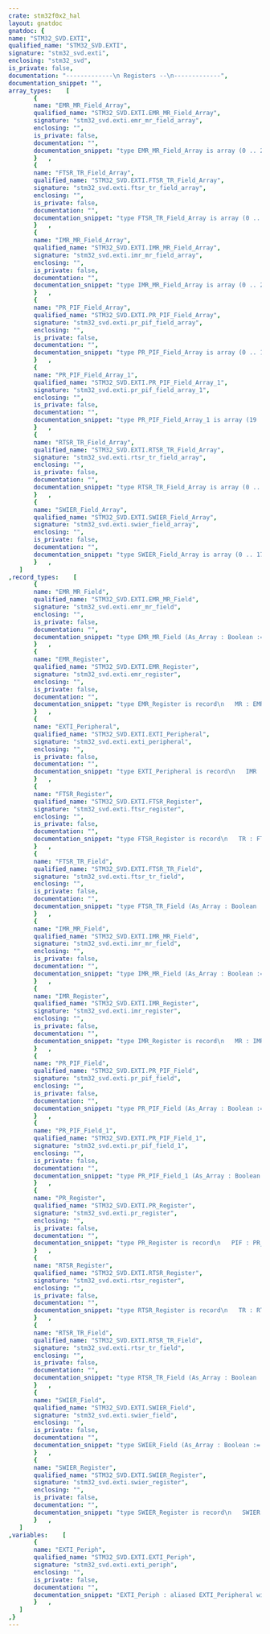 ```yaml
---
crate: stm32f0x2_hal
layout: gnatdoc
gnatdoc: {
name: "STM32_SVD.EXTI",
qualified_name: "STM32_SVD.EXTI",
signature: "stm32_svd.exti",
enclosing: "stm32_svd",
is_private: false,
documentation: "-------------\n Registers --\n-------------",
documentation_snippet: "",
array_types:    [
       {
       name: "EMR_MR_Field_Array",
       qualified_name: "STM32_SVD.EXTI.EMR_MR_Field_Array",
       signature: "stm32_svd.exti.emr_mr_field_array",
       enclosing: "",
       is_private: false,
       documentation: "",
       documentation_snippet: "type EMR_MR_Field_Array is array (0 .. 27) of Boolean with\n   Component_Size => 1,\n   Size           => 28;",
       }   ,
       {
       name: "FTSR_TR_Field_Array",
       qualified_name: "STM32_SVD.EXTI.FTSR_TR_Field_Array",
       signature: "stm32_svd.exti.ftsr_tr_field_array",
       enclosing: "",
       is_private: false,
       documentation: "",
       documentation_snippet: "type FTSR_TR_Field_Array is array (0 .. 17) of Boolean with\n   Component_Size => 1,\n   Size           => 18;",
       }   ,
       {
       name: "IMR_MR_Field_Array",
       qualified_name: "STM32_SVD.EXTI.IMR_MR_Field_Array",
       signature: "stm32_svd.exti.imr_mr_field_array",
       enclosing: "",
       is_private: false,
       documentation: "",
       documentation_snippet: "type IMR_MR_Field_Array is array (0 .. 27) of Boolean with\n   Component_Size => 1,\n   Size           => 28;",
       }   ,
       {
       name: "PR_PIF_Field_Array",
       qualified_name: "STM32_SVD.EXTI.PR_PIF_Field_Array",
       signature: "stm32_svd.exti.pr_pif_field_array",
       enclosing: "",
       is_private: false,
       documentation: "",
       documentation_snippet: "type PR_PIF_Field_Array is array (0 .. 17) of Boolean with\n   Component_Size => 1,\n   Size           => 18;",
       }   ,
       {
       name: "PR_PIF_Field_Array_1",
       qualified_name: "STM32_SVD.EXTI.PR_PIF_Field_Array_1",
       signature: "stm32_svd.exti.pr_pif_field_array_1",
       enclosing: "",
       is_private: false,
       documentation: "",
       documentation_snippet: "type PR_PIF_Field_Array_1 is array (19 .. 22) of Boolean with\n   Component_Size => 1,\n   Size           => 4;",
       }   ,
       {
       name: "RTSR_TR_Field_Array",
       qualified_name: "STM32_SVD.EXTI.RTSR_TR_Field_Array",
       signature: "stm32_svd.exti.rtsr_tr_field_array",
       enclosing: "",
       is_private: false,
       documentation: "",
       documentation_snippet: "type RTSR_TR_Field_Array is array (0 .. 17) of Boolean with\n   Component_Size => 1,\n   Size           => 18;",
       }   ,
       {
       name: "SWIER_Field_Array",
       qualified_name: "STM32_SVD.EXTI.SWIER_Field_Array",
       signature: "stm32_svd.exti.swier_field_array",
       enclosing: "",
       is_private: false,
       documentation: "",
       documentation_snippet: "type SWIER_Field_Array is array (0 .. 17) of Boolean with\n   Component_Size => 1,\n   Size           => 18;",
       }   ,
   ]
,record_types:    [
       {
       name: "EMR_MR_Field",
       qualified_name: "STM32_SVD.EXTI.EMR_MR_Field",
       signature: "stm32_svd.exti.emr_mr_field",
       enclosing: "",
       is_private: false,
       documentation: "",
       documentation_snippet: "type EMR_MR_Field (As_Array : Boolean := False) is record\n   case As_Array is\n      when False =>\n         Val : HAL.UInt28;\n      when True =>\n         Arr : EMR_MR_Field_Array;\n   end case;\nend record with\n   Unchecked_Union,\n   Size => 28;",
       }   ,
       {
       name: "EMR_Register",
       qualified_name: "STM32_SVD.EXTI.EMR_Register",
       signature: "stm32_svd.exti.emr_register",
       enclosing: "",
       is_private: false,
       documentation: "",
       documentation_snippet: "type EMR_Register is record\n   MR : EMR_MR_Field := (As_Array => False, Val => 16#0#);\n   Reserved_28_31 : HAL.UInt4 := 16#0#;\nend record with\n   Volatile_Full_Access,\n   Object_Size => 32,\n   Bit_Order   => System.Low_Order_First;",
       }   ,
       {
       name: "EXTI_Peripheral",
       qualified_name: "STM32_SVD.EXTI.EXTI_Peripheral",
       signature: "stm32_svd.exti.exti_peripheral",
       enclosing: "",
       is_private: false,
       documentation: "",
       documentation_snippet: "type EXTI_Peripheral is record\n   IMR : aliased IMR_Register;\n   EMR : aliased EMR_Register;\n   RTSR : aliased RTSR_Register;\n   FTSR : aliased FTSR_Register;\n   SWIER : aliased SWIER_Register;\n   PR : aliased PR_Register;\nend record with\n   Volatile;",
       }   ,
       {
       name: "FTSR_Register",
       qualified_name: "STM32_SVD.EXTI.FTSR_Register",
       signature: "stm32_svd.exti.ftsr_register",
       enclosing: "",
       is_private: false,
       documentation: "",
       documentation_snippet: "type FTSR_Register is record\n   TR : FTSR_TR_Field := (As_Array => False, Val => 16#0#);\n   Reserved_18_18 : HAL.Bit := 16#0#;\n   TR19 : Boolean := False;\n   Reserved_20_31 : HAL.UInt12 := 16#0#;\nend record with\n   Volatile_Full_Access,\n   Object_Size => 32,\n   Bit_Order   => System.Low_Order_First;",
       }   ,
       {
       name: "FTSR_TR_Field",
       qualified_name: "STM32_SVD.EXTI.FTSR_TR_Field",
       signature: "stm32_svd.exti.ftsr_tr_field",
       enclosing: "",
       is_private: false,
       documentation: "",
       documentation_snippet: "type FTSR_TR_Field (As_Array : Boolean := False) is record\n   case As_Array is\n      when False =>\n         Val : HAL.UInt18;\n      when True =>\n         Arr : FTSR_TR_Field_Array;\n   end case;\nend record with\n   Unchecked_Union,\n   Size => 18;",
       }   ,
       {
       name: "IMR_MR_Field",
       qualified_name: "STM32_SVD.EXTI.IMR_MR_Field",
       signature: "stm32_svd.exti.imr_mr_field",
       enclosing: "",
       is_private: false,
       documentation: "",
       documentation_snippet: "type IMR_MR_Field (As_Array : Boolean := False) is record\n   case As_Array is\n      when False =>\n         Val : HAL.UInt28;\n      when True =>\n         Arr : IMR_MR_Field_Array;\n   end case;\nend record with\n   Unchecked_Union,\n   Size => 28;",
       }   ,
       {
       name: "IMR_Register",
       qualified_name: "STM32_SVD.EXTI.IMR_Register",
       signature: "stm32_svd.exti.imr_register",
       enclosing: "",
       is_private: false,
       documentation: "",
       documentation_snippet: "type IMR_Register is record\n   MR : IMR_MR_Field := (As_Array => False, Val => 16#0#);\n   Reserved_28_31 : HAL.UInt4 := 16#0#;\nend record with\n   Volatile_Full_Access,\n   Object_Size => 32,\n   Bit_Order   => System.Low_Order_First;",
       }   ,
       {
       name: "PR_PIF_Field",
       qualified_name: "STM32_SVD.EXTI.PR_PIF_Field",
       signature: "stm32_svd.exti.pr_pif_field",
       enclosing: "",
       is_private: false,
       documentation: "",
       documentation_snippet: "type PR_PIF_Field (As_Array : Boolean := False) is record\n   case As_Array is\n      when False =>\n         Val : HAL.UInt18;\n      when True =>\n         Arr : PR_PIF_Field_Array;\n   end case;\nend record with\n   Unchecked_Union,\n   Size => 18;",
       }   ,
       {
       name: "PR_PIF_Field_1",
       qualified_name: "STM32_SVD.EXTI.PR_PIF_Field_1",
       signature: "stm32_svd.exti.pr_pif_field_1",
       enclosing: "",
       is_private: false,
       documentation: "",
       documentation_snippet: "type PR_PIF_Field_1 (As_Array : Boolean := False) is record\n   case As_Array is\n      when False =>\n         Val : HAL.UInt4;\n      when True =>\n         Arr : PR_PIF_Field_Array_1;\n   end case;\nend record with\n   Unchecked_Union,\n   Size => 4;",
       }   ,
       {
       name: "PR_Register",
       qualified_name: "STM32_SVD.EXTI.PR_Register",
       signature: "stm32_svd.exti.pr_register",
       enclosing: "",
       is_private: false,
       documentation: "",
       documentation_snippet: "type PR_Register is record\n   PIF : PR_PIF_Field := (As_Array => False, Val => 16#0#);\n   Reserved_18_18 : HAL.Bit := 16#0#;\n   PIF_1 : PR_PIF_Field_1 := (As_Array => False, Val => 16#0#);\n   Reserved_23_30 : HAL.UInt8 := 16#0#;\n   PIF31 : Boolean := False;\nend record with\n   Volatile_Full_Access,\n   Object_Size => 32,\n   Bit_Order   => System.Low_Order_First;",
       }   ,
       {
       name: "RTSR_Register",
       qualified_name: "STM32_SVD.EXTI.RTSR_Register",
       signature: "stm32_svd.exti.rtsr_register",
       enclosing: "",
       is_private: false,
       documentation: "",
       documentation_snippet: "type RTSR_Register is record\n   TR : RTSR_TR_Field := (As_Array => False, Val => 16#0#);\n   Reserved_18_18 : HAL.Bit := 16#0#;\n   TR19 : Boolean := False;\n   Reserved_20_31 : HAL.UInt12 := 16#0#;\nend record with\n   Volatile_Full_Access,\n   Object_Size => 32,\n   Bit_Order   => System.Low_Order_First;",
       }   ,
       {
       name: "RTSR_TR_Field",
       qualified_name: "STM32_SVD.EXTI.RTSR_TR_Field",
       signature: "stm32_svd.exti.rtsr_tr_field",
       enclosing: "",
       is_private: false,
       documentation: "",
       documentation_snippet: "type RTSR_TR_Field (As_Array : Boolean := False) is record\n   case As_Array is\n      when False =>\n         Val : HAL.UInt18;\n      when True =>\n         Arr : RTSR_TR_Field_Array;\n   end case;\nend record with\n   Unchecked_Union,\n   Size => 18;",
       }   ,
       {
       name: "SWIER_Field",
       qualified_name: "STM32_SVD.EXTI.SWIER_Field",
       signature: "stm32_svd.exti.swier_field",
       enclosing: "",
       is_private: false,
       documentation: "",
       documentation_snippet: "type SWIER_Field (As_Array : Boolean := False) is record\n   case As_Array is\n      when False =>\n         Val : HAL.UInt18;\n      when True =>\n         Arr : SWIER_Field_Array;\n   end case;\nend record with\n   Unchecked_Union,\n   Size => 18;",
       }   ,
       {
       name: "SWIER_Register",
       qualified_name: "STM32_SVD.EXTI.SWIER_Register",
       signature: "stm32_svd.exti.swier_register",
       enclosing: "",
       is_private: false,
       documentation: "",
       documentation_snippet: "type SWIER_Register is record\n   SWIER : SWIER_Field := (As_Array => False, Val => 16#0#);\n   Reserved_18_18 : HAL.Bit := 16#0#;\n   SWIER19 : Boolean := False;\n   Reserved_20_31 : HAL.UInt12 := 16#0#;\nend record with\n   Volatile_Full_Access,\n   Object_Size => 32,\n   Bit_Order   => System.Low_Order_First;",
       }   ,
   ]
,variables:    [
       {
       name: "EXTI_Periph",
       qualified_name: "STM32_SVD.EXTI.EXTI_Periph",
       signature: "stm32_svd.exti.exti_periph",
       enclosing: "",
       is_private: false,
       documentation: "",
       documentation_snippet: "EXTI_Periph : aliased EXTI_Peripheral with\n   Import,\n   Address => EXTI_Base;",
       }   ,
   ]
,}
---
```

